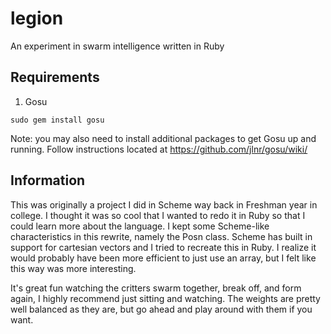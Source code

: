 legion
======

An experiment in swarm intelligence written in Ruby

Requirements
------------
1. Gosu
```
sudo gem install gosu
```
Note: you may also need to install additional packages to get Gosu up and running. Follow instructions
located at https://github.com/jlnr/gosu/wiki/

Information
-----------
This was originally a project I did in Scheme way back in Freshman year in college.  I thought it was so cool that I wanted to redo it in Ruby so that I could learn more about the language.  I kept some Scheme-like characteristics in this rewrite, namely the Posn class.  Scheme has built in support for cartesian vectors and I tried to recreate this in Ruby.  I realize it would probably have been more efficient to just use an array, but I felt like this way was more interesting.

It's great fun watching the critters swarm together, break off, and form again, I highly recommend just sitting and watching.  The weights are pretty well balanced as they are, but go ahead and play around with them if you want.
